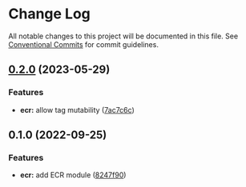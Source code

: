 # Change Log

All notable changes to this project will be documented in this file.
See [Conventional Commits](https://conventionalcommits.org) for commit guidelines.

## [0.2.0](https://github.com/finando/infrastructure-modules/compare/ecr@0.1.0...ecr@0.2.0) (2023-05-29)


### Features

* **ecr:** allow tag mutability ([7ac7c6c](https://github.com/finando/infrastructure-modules/commit/7ac7c6cc25230c1c48902bac49dc159e7d598665))



## 0.1.0 (2022-09-25)


### Features

* **ecr:** add ECR module ([8247f90](https://github.com/finando/infrastructure-modules/commit/8247f9092306dc63012450c997b6757ae9438fc0))

